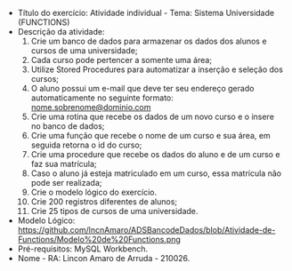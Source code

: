 - Título do exercício: 
Atividade individual - Tema: Sistema Universidade (FUNCTIONS)
- Descrição da atividade: 
  1. Crie um banco de dados para armazenar os dados dos alunos e cursos de uma universidade;
  2. Cada curso pode pertencer a somente uma área;
  3. Utilize Stored Procedures para automatizar a inserção e seleção dos cursos;
  4. O aluno possui um e-mail que deve ter seu endereço gerado automaticamente no seguinte formato: nome.sobrenome@dominio.com
  5. Crie uma rotina que recebe os dados de um novo curso e o insere no banco de dados;
  6. Crie uma função que recebe o nome de um curso e sua área, em seguida retorna o id do curso;
  7. Crie uma procedure que recebe os dados do aluno e de um curso e faz sua matrícula;
  8. Caso o aluno já esteja matriculado em um curso, essa matrícula não pode ser realizada;
  9. Crie o modelo lógico do exercício.
  10. Crie 200 registros diferentes de alunos;
  11. Crie 25 tipos de cursos de uma universidade.
- Modelo Lógico: https://github.com/lncnAmaro/ADSBancodeDados/blob/Atividade-de-Functions/Modelo%20de%20Functions.png
- Pré-requisitos:
MySQL Workbench.
- Nome - RA:
Lincon Amaro de Arruda - 210026.
